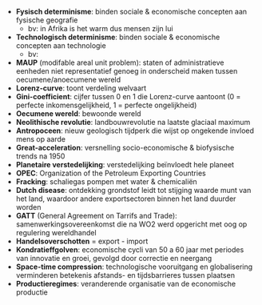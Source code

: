 - **Fysisch determinisme**: binden sociale & economische concepten aan fysische geografie
	- bv: in Afrika is het warm dus mensen zijn lui
- **Technologisch determinisme**: binden sociale & economische concepten aan technologie
	- bv: 
- **MAUP** (modifable areal unit problem): staten of administratieve eenheden niet representatief genoeg in onderscheid maken tussen oecumene/anoecumene wereld
- **Lorenz-curve**: toont verdeling welvaart
- **Gini-coefficient**: cijfer tussen 0 en 1 die Lorenz-curve aantoont (0 = perfecte inkomensgelijkheid, 1 = perfecte ongelijkheid)
- **Oecumene wereld**: bewoonde wereld
- **Neolithische revolutie**: landbouwrevolutie na laatste glaciaal maximum
- **Antropoceen**: nieuw geologisch tijdperk die wijst op ongekende invloed mens op aarde
- **Great-acceleration**: versnelling socio-economische & biofysische trends na 1950
- **Planetaire verstedelijking**: verstedelijking beïnvloedt hele planeet
- **OPEC**: Organization of the Petroleum Exporting Countries
- **Fracking**: schaliegas pompen met water & chemicaliën
- **Dutch disease**: ontdekking grondstof leidt tot stijging waarde munt van het land, waardoor andere exportsectoren binnen het land duurder worden
- **GATT** (General Agreement on Tarrifs and Trade): samenwerkingsovereenkomst die na WO2 werd opgericht met oog op regulering wereldhandel
- **Handelsoverschotten** = export - import
- **Kondratieffgolven**: economische cycli van 50 a 60 jaar met periodes van innovatie en groei, gevolgd door correctie en neergang
- **Space-time compression**: technologische vooruitgang en globalisering verminderen betekenis afstands- en tijdsbarrieres tussen plaatsen
- **Productieregimes**: veranderende organisatie van de economische productie